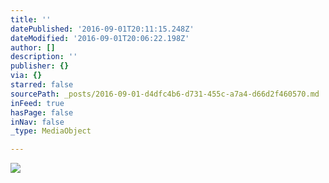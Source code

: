 ```yaml
---
title: ''
datePublished: '2016-09-01T20:11:15.248Z'
dateModified: '2016-09-01T20:06:22.198Z'
author: []
description: ''
publisher: {}
via: {}
starred: false
sourcePath: _posts/2016-09-01-d4dfc4b6-d731-455c-a7a4-d66d2f460570.md
inFeed: true
hasPage: false
inNav: false
_type: MediaObject

---
```

![](https://the-grid-user-content.s3-us-west-2.amazonaws.com/d9ed0a88-ea49-4dea-a025-3307072ae444.jpg)